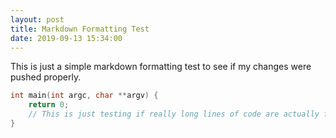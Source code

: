 ```yaml
---
layout: post
title: Markdown Formatting Test
date: 2019-09-13 15:34:00
---
```


This is just a simple markdown formatting test to see if my changes were pushed properly.

<!--more-->

```c++
int main(int argc, char **argv) {
    return 0;
    // This is just testing if really long lines of code are actually formatted properly, I was having some problems with that before.
}
```